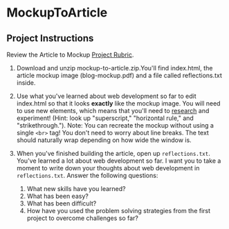 # MockupToArticle

Project Instructions
--------------------

Review the Article to Mockup [Project Rubric](https://review.udacity.com/#!/rubrics/145/view).

1. Download and unzip mockup-to-article.zip.You'll find index.html, the article mockup image (blog-mockup.pdf) and a file called reflections.txt inside.

2. Use what you've learned about web development so far to edit index.html so that it looks **exactly** like the mockup image. You will need to use new elements, which means that you'll need to [research](https://developer.mozilla.org/en-US/docs/Web/HTML/Element) and experiment! (Hint: look up "superscript," "horizontal rule," and "strikethrough."). Note: You can recreate the mockup without using a single `<br>` tag! You don't need to worry about line breaks. The text should naturally wrap depending on how wide the window is.

3. When you've finished building the article, open up `reflections.txt`. You've learned a lot about web development so far. I want you to take a moment to write down your thoughts about web development in `reflections.txt`. Answer the following questions:
    1. What new skills have you learned?
    2. What has been easy?
    3. What has been difficult?
    4. How have you used the problem solving strategies from the first project to overcome challenges so far?